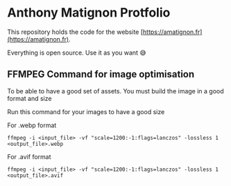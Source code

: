 # Anthony Matignon Protfolio

This repository holds the code for the website [https://amatignon.fr](https://amatignon.fr).

Everything is open source. Use it as you want 😅



## FFMPEG Command for image optimisation

To be able to have a good set of assets. You must build the image in a good format and size 

Run this command for your images to have a good size 

For .webp format
```
ffmpeg -i <input_file> -vf "scale=1200:-1:flags=lanczos" -lossless 1  <output_file>.webp
```

For .avif format
```
ffmpeg -i <input_file> -vf "scale=1200:-1:flags=lanczos" -lossless 1  <output_file>.avif
```
